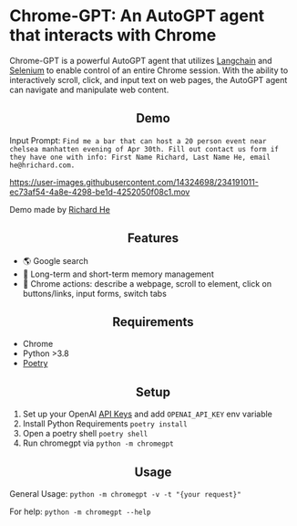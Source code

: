 # Chrome-GPT: An AutoGPT agent that interacts with Chrome
 
Chrome-GPT is a powerful AutoGPT agent that utilizes [Langchain](https://github.com/hwchase17/langchain) and [Selenium](https://github.com/SeleniumHQ/selenium) to enable control of an entire Chrome session. With the ability to interactively scroll, click, and input text on web pages, the AutoGPT agent can navigate and manipulate web content.

<h2 align="center"> Demo </h2>

Input Prompt: `Find me a bar that can host a 20 person event near chelsea manhatten evening of Apr 30th. Fill out contact us form if they have one with info: First Name Richard, Last Name He, email he@hrichard.com.`

https://user-images.githubusercontent.com/14324698/234191011-ec73af54-4a8e-4298-be1d-4252050f08c1.mov

Demo made by [Richard He](https://twitter.com/RealRichomie)

<h2 align="center"> Features </h2>

- 🌎 Google search
- 🧠 Long-term and short-term memory management
- 🔨 Chrome actions: describe a webpage, scroll to element, click on buttons/links, input forms, switch tabs

<h2 align="center"> Requirements </h2>

- Chrome
- Python >3.8
- [Poetry](https://python-poetry.org/docs/#installation)

<h2 align="center"> Setup </h2>

1. Set up your OpenAI [API Keys](https://platform.openai.com/account/api-keys) and add `OPENAI_API_KEY` env variable
2. Install Python Requirements `poetry install`
3. Open a poetry shell `poetry shell`
4. Run chromegpt via `python -m chromegpt`

<h2 align="center"> Usage </h2>

General Usage: `python -m chromegpt -v -t "{your request}"`

For help: `python -m chromegpt --help`
